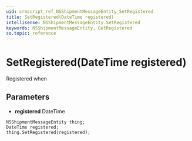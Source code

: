 ```yaml
---
uid: crmscript_ref_NSShipmentMessageEntity_SetRegistered
title: SetRegistered(DateTime registered)
intellisense: NSShipmentMessageEntity.SetRegistered
keywords: NSShipmentMessageEntity, GetRegistered
so.topic: reference
---
```


# SetRegistered(DateTime registered)

Registered when

## Parameters

* **registered** DateTime

```crmscript
NSShipmentMessageEntity thing;
DateTime registered;
thing.SetRegistered(registered);
```

